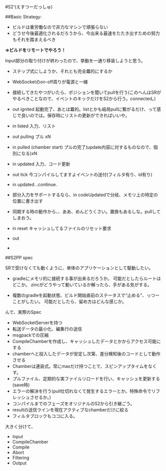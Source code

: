#S2'(えすつーだっしゅ)

##Basic Strategy:  
* ビルドは重労働なので非力なマシンで頑張らない  
* どうせ今後最適化されるだろうから、今出来る最速をたたき出すための努力もそれを踏まえるべき  

**=>ビルドをリモートでやろう！**


Input部分の取り付けが終わったので、挙動を一通り移装しようと思う。

* ステップ式にしようか、それとも完全羃的にするか
* WebSocketのon-off周りが電源と一緒
* 接続してきたやつがいたら、ポジションを聞いてpullを行う(このへんはSRがやるべきことなので、イベントのキックだけをS2から行う。connected。)

* out ignited 起動完了、あとは羃的。listとかも結局pullに繋がるだけ、って感じで良いのでは。保存時にリストの更新ができればいいや。

* in listed 入力、リスト
* out pulling プル xN
* in pulled (chamber start) プルの完了(update内容に対するものなので、個別になる)xN
* in updated 入力、コード更新　
* out tick 今コンパイルしてますよイベントの送付(フィルタ有り、id有り)  

* in updated ..continue.


* 部分入力をサポートするなら、in codeUpdatedで分岐、メモリ上の特定の位置に書き出す
* 同期する時の動作から、、ああ、めんどうくさい。置換もあるしな。pullしてしまおう。


* in reset キャッシュしてるファイルのリセット要求
* out 

* 




##S2PP spec

SRで受けなくても動くように、単体のアプリケーションとして駆動したい。

* gradleにメモリ的に接続する事が出来るだろうか。
	可能だとしたらルートはどこか。
	zincがどうやって動いているか解ったら、手がある気がする。

* 複数のgradleを起動状態、ビルド開始直前のステータスで“止める”、っつーことがしたい。
	可能だとしたら、留め方はどんな感じか。

んで、実際のSpec

* WebSocketServerを持つ
* 転送データの最小化、編集行の送信
* msgpackでの圧縮
* CompileChamberを作成し、キャッシュしたデータとかからアクセス可能にする
* chamberへと投入したデータが安定し次第、差分検知後のコードとして動作させる
* Chamberは連装式。常にmaxだけ持つことで、スピンアップタイムをなくす。
* プルファイル、定期的な実ファイルリロードを行い、キャッシュを更新する(save時)
* エラーの解決を行う(pull仕切れなくて発生するエラーとか。特殊命令でリフレッシュさせるか。)
* コンパイルまでのフェーズをオリジナルのS2から引き継ごう。
* resultの送信ラインを現在アクティブなchamberだけに絞る
* フィルタブロックもココに入る。

大きく分けて、

* Input
* CompileChamber
* Compile
* Abort
* Filtering
* Output